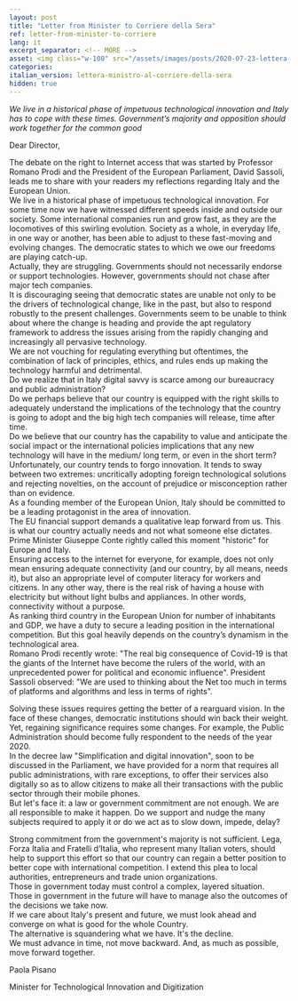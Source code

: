 ```yaml
---
layout: post
title: "Letter from Minister to Corriere della Sera"
ref: letter-from-minister-to-corriere
lang: it
excerpt_separator: <!-- MORE -->
asset: <img class="w-100" src="/assets/images/posts/2020-07-23-lettera-ministro-al-corriere-della-sera.jpg" alt="Lettera del Ministro al Corriere della Sera del 23 luglio"/>
categories:
italian_version: lettera-ministro-al-corriere-della-sera
hidden: true
---
```


_We live in a historical phase of impetuous technological innovation and Italy has to cope with these times.  Government’s majority and opposition should work together for the common good_

<!-- MORE -->

Dear Director,  

The debate on the right to Internet access that was started by Professor Romano Prodi and the President of the European Parliament, David Sassoli, leads me to share with your readers my reflections regarding Italy and the European Union.  
We live in a historical phase of impetuous technological innovation. For some time now we have witnessed different speeds inside and outside our society. Some international companies run and grow fast, as they are the locomotives of this swirling evolution. Society as a whole, in everyday life, in one way or another, has been able to adjust to these fast-moving and evolving changes. The democratic states to which we owe our freedoms are playing catch-up.  
Actually, they are struggling. Governments should  not necessarily endorse or support technologies. However, governments should not  chase after major tech companies.  
It is discouraging seeing that democratic states are unable not only to be the drivers of technological change, like in the past, but also to respond robustly to the present challenges. Governments seem to be unable to think about where the change is heading and provide the apt  regulatory framework to address the issues arising from  the rapidly changing and increasingly all pervasive technology.  
We are not vouching  for regulating everything but oftentimes, the combination of lack of principles, ethics, and rules ends up making the technology harmful and detrimental.  
Do we realize that in Italy digital savvy is scarce among our bureaucracy and public administration?  
Do we perhaps believe that our country is equipped with the right skills to adequately understand the implications of the technology that the country is going to adopt and the big high tech  companies will release, time after time.  
Do we  believe that our country has the capability to value and anticipate the social impact or the international policies implications that any new technology will have  in the medium/ long term, or even in the short term?  
Unfortunately, our country tends to forgo innovation. It tends to sway between two extremes: uncritically adopting foreign technological solutions and rejecting novelties, on the account of prejudice or misconception rather than on evidence.  
As a  founding member of the European Union, Italy should be committed to be a leading protagonist in the area of innovation.  
The EU financial support demands a qualitative leap forward from us. This is what our country actually needs and not what someone else  dictates. Prime Minister Giuseppe Conte rightly called this moment  "historic" for Europe and Italy.  
Ensuring access to the internet for everyone, for example, does not only mean ensuring adequate connectivity (and our country, by all means, needs it), but also an appropriate level of computer literacy for workers and citizens. In any other way, there is the real risk of having a house with electricity but without light bulbs and appliances.  In other words, connectivity without a purpose.  
As ranking third country in the European Union for number of  inhabitants and GDP, we have a duty to secure a leading position in  the international competition. But this goal heavily depends on the country’s dynamism in the technological area.  
Romano Prodi recently wrote: "The real big consequence of Covid-19 is that the giants of the Internet have become the rulers of the world, with an unprecedented power for political and economic influence". President Sassoli observed: "We are used to thinking about the Net too much in terms of platforms and algorithms and less in terms of rights".  

Solving these issues requires getting the better of a rearguard vision. In the face of these changes,  democratic institutions should win back their weight. Yet, regaining significance  requires some changes.  For example, the Public Administration should become fully respondent to the needs of the year 2020.  
In the decree law "Simplification and digital innovation", soon to be discussed in the Parliament, we have provided for a norm that requires all public administrations, with rare exceptions, to offer  their services also digitally so as to  allow citizens to make all their transactions with the public sector through their mobile phones.  
But let's face it: a law or government commitment  are not enough. We are all responsible to make it happen. Do we support and nudge the many subjects required to apply it or do we act as to slow down, impede, delay?  

Strong commitment from the government's majority is not sufficient. Lega, Forza Italia and Fratelli d’Italia, who  represent many Italian voters, should help to support this effort so that our country can regain a better position to  better cope with international competition. I extend this plea to local authorities, entrepreneurs and trade union organizations.  
Those in government today must control a complex, layered situation. Those in government in the future will have to manage also  the outcomes of the decisions we take now.  
If we care about Italy's present and future, we must look ahead and converge on what is good for the whole Country.  
The alternative is squandering what we have. It's the decline.  
We must advance in time, not move backward. And, as much as possible, move forward together.  

Paola Pisano  

Minister for Technological Innovation and Digitization  
